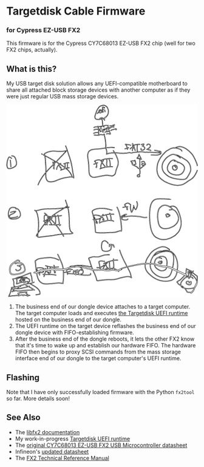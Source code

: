 # Targetdisk Cable Firmware
### for Cypress EZ-USB FX2

This firmware is for the Cypress CY7C68013 EZ-USB FX2 chip (well for two
FX2 chips, actually).

## What is this?

My USB target disk solution allows any UEFI-compatible motherboard to share all
attached block storage devices with another computer as if they were just regular
USB mass storage devices.

![diagram of how this all works](fx2-sketch.png)

1. The business end of our dongle device attaches to a target computer.  The
   target computer loads and executes
   [the Targetdisk UEFI runtime](https://github.com/targetdisk/targetdisk-efi)
   hosted on the business end of our dongle.
2. The UEFI runtime on the target device reflashes the business end of our
   dongle device with FIFO-establishing firmware.
3. After the business end of the dongle reboots, it lets the other FX2 know
   that it's time to wake up and establish our hardware FIFO.  The hardware
   FIFO then begins to proxy SCSI commands from the mass storage interface end
   of our dongle to the target computer's UEFI runtime.

## Flashing
Note that I have only successfully loaded firmware with the Python `fx2tool`
so far.  More details soon!

## See Also
- The [libfx2 documentation](https://libfx2.readthedocs.io/en/stable/introduction.html)
- My work-in-progress
  [Targetdisk UEFI runtime](https://github.com/targetdisk/targetdisk-efi)
- The [original CY7C68013 EZ-USB FX2 USB Microcontroller datasheet](https://www.keil.com/dd/docs/datashts/cypress/cy7c68xxx_ds.pdf)
- Infineon's [updated datasheet](https://www.infineon.com/dgdl/Infineon-CY7C68013A_CY7C68014A_CY7C68015A_CY7C68016A_EZ-USB_FX2LP_USB_Microcontroller_High-Speed_USB_Peripheral_Controller-DataSheet-v31_00-EN.pdf?fileId=8ac78c8c7d0d8da4017d0ec9f7974252)
- The [FX2 Technical Reference Manual](https://www.infineon.com/dgdl/Infineon-EZ-USB_TECHNICAL_REFERENCE_MANUAL-AdditionalTechnicalInformation-v08_00-EN.pdf?fileId=8ac78c8c7d0d8da4017d0f9093657d61)
